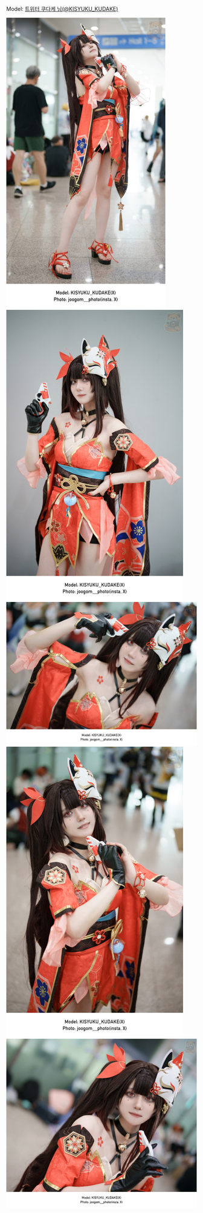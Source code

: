 ﻿---
dddd: 2024.07.20 서코
nickname: 쿠다케
sns_type: x
sns_id: KISYUKU_KUDAKE
---

<a name="KISYUKU_KUDAKE"></a>
Model: <a href="https://x.com/KISYUKU_KUDAKE" target="_blank">트위터 쿠다케 님(@KISYUKU_KUDAKE)</a>

![KakaoTalk2024073122400584801.jpg](/assets/img/2024/07-20/쿠다케/KakaoTalk2024073122400584801.jpg)
![KakaoTalk2024073122400584803.jpg](/assets/img/2024/07-20/쿠다케/KakaoTalk2024073122400584803.jpg)
![KakaoTalk2024073122400584804.jpg](/assets/img/2024/07-20/쿠다케/KakaoTalk2024073122400584804.jpg)
![KakaoTalk2024073122400584805.jpg](/assets/img/2024/07-20/쿠다케/KakaoTalk2024073122400584805.jpg)
![KakaoTalk20240731225418900.jpg](/assets/img/2024/07-20/쿠다케/KakaoTalk20240731225418900.jpg)